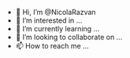 - 👋 Hi, I’m @NicolaRazvan
- 👀 I’m interested in ...
- 🌱 I’m currently learning ...
- 💞️ I’m looking to collaborate on ...
- 📫 How to reach me ...

<!---
NicolaRazvan/NicolaRazvan is a ✨ special ✨ repository because its `README.md` (this file) appears on your GitHub profile.
You can click the Preview link to take a look at your changes.
--->
